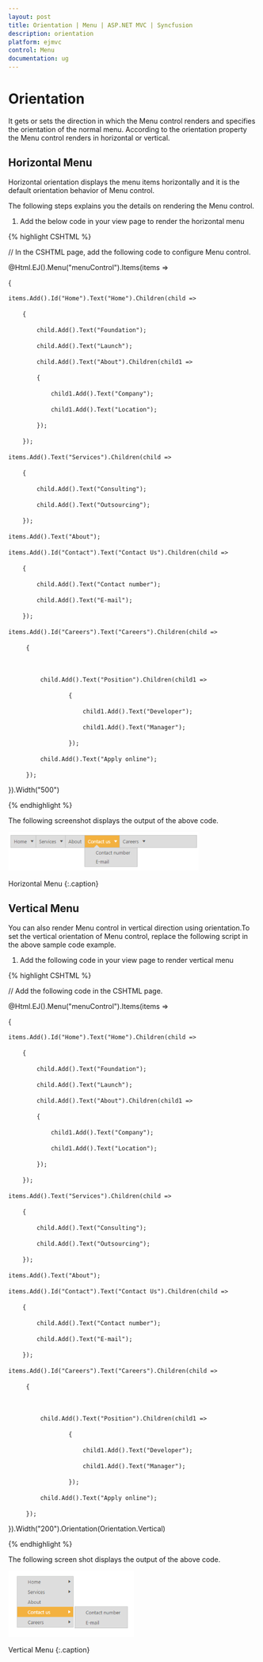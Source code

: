```yaml
---
layout: post
title: Orientation | Menu | ASP.NET MVC | Syncfusion
description: orientation
platform: ejmvc
control: Menu
documentation: ug
---
```


# Orientation

It gets or sets the direction in which the Menu control renders and specifies the orientation of the normal menu.  According to the orientation property the Menu control renders in horizontal or vertical.

## Horizontal Menu

Horizontal orientation displays the menu items horizontally and it is the default orientation behavior of Menu control. 

The following steps explains you the details on rendering the Menu control. 

1. Add the below code in your view page to render the horizontal menu

{% highlight CSHTML %}
    

// In the CSHTML page, add the following code to configure Menu control.

<div class="imgframe">

@Html.EJ().Menu("menuControl").Items(items =>

{

	items.Add().Id("Home").Text("Home").Children(child =>

		{

			child.Add().Text("Foundation");

			child.Add().Text("Launch");

			child.Add().Text("About").Children(child1 =>

			{

				child1.Add().Text("Company");

				child1.Add().Text("Location");

			});

		});

	items.Add().Text("Services").Children(child =>

		{

			child.Add().Text("Consulting");

			child.Add().Text("Outsourcing");

		});

	items.Add().Text("About");

	items.Add().Id("Contact").Text("Contact Us").Children(child =>

		{

			child.Add().Text("Contact number");

			child.Add().Text("E-mail");

		});

	items.Add().Id("Careers").Text("Careers").Children(child =>

		 {



			 child.Add().Text("Position").Children(child1 =>

					 {

						 child1.Add().Text("Developer");

						 child1.Add().Text("Manager");

					 });

			 child.Add().Text("Apply online");

		 });



}).Width("500")

</div>


{% endhighlight %}


The following screenshot displays the output of the above code.        

![](Orientation_images/Orientation_img1.png)

Horizontal Menu
{:.caption}

## Vertical Menu

You can also render Menu control in vertical direction using orientation.To set the vertical orientation of Menu control, replace the following script in the above sample code example.

1. Add the following code in your view page to render vertical menu

{% highlight CSHTML %}

// Add the following code in the CSHTML page.

<div class="imgframe">

@Html.EJ().Menu("menuControl").Items(items =>

{

	items.Add().Id("Home").Text("Home").Children(child =>

		{

			child.Add().Text("Foundation");

			child.Add().Text("Launch");

			child.Add().Text("About").Children(child1 =>

			{

				child1.Add().Text("Company");

				child1.Add().Text("Location");

			});

		});

	items.Add().Text("Services").Children(child =>

		{

			child.Add().Text("Consulting");

			child.Add().Text("Outsourcing");

		});

	items.Add().Text("About");

	items.Add().Id("Contact").Text("Contact Us").Children(child =>

		{

			child.Add().Text("Contact number");

			child.Add().Text("E-mail");

		});

	items.Add().Id("Careers").Text("Careers").Children(child =>

		 {



			 child.Add().Text("Position").Children(child1 =>

					 {

						 child1.Add().Text("Developer");

						 child1.Add().Text("Manager");

					 });

			 child.Add().Text("Apply online");

		 });


}).Width("200").Orientation(Orientation.Vertical)

</div>

{% endhighlight  %}



The following screen shot displays the output of the above code.                       

![](Orientation_images/Orientation_img2.png)


Vertical Menu
{:.caption}

